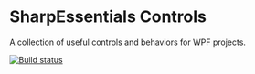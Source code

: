 SharpEssentials Controls
========================

A collection of useful controls and behaviors for WPF projects.

[![Build status](https://ci.appveyor.com/api/projects/status/xg0cj5tjqe4iwdhq)](https://ci.appveyor.com/project/mthamil/sharpessentials)
